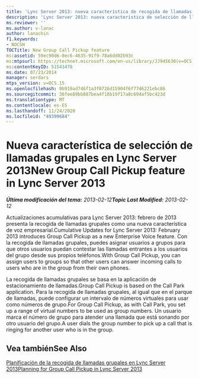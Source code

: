 ```yaml
---
title: 'Lync Server 2013: nueva característica de recogida de llamadas grupales'
description: 'Lync Server 2013: nueva característica de selección de llamada grupal.'
ms.reviewer: ''
ms.author: v-lanac
author: lanachin
f1.keywords:
- NOCSH
TOCTitle: New Group Call Pickup feature
ms:assetid: 59ec90d6-0ec6-4635-91f9-78a6dd02b93c
ms:mtpsurl: https://technet.microsoft.com/en-us/library/JJ945630(v=OCS.15)
ms:contentKeyID: 51541478
ms.date: 07/23/2014
manager: serdars
mtps_version: v=OCS.15
ms.openlocfilehash: 0b919ad746f1a3f0726d15904f6f77d6221ebc86
ms.sourcegitcommit: 36fee89bb887bea4f18b19f17a8c69daf5bc423d
ms.translationtype: MT
ms.contentlocale: es-ES
ms.lasthandoff: 11/24/2020
ms.locfileid: "49399684"
---
```

# <a name="new-group-call-pickup-feature-in-lync-server-2013"></a><span data-ttu-id="96b7c-103">Nueva característica de selección de llamadas grupales en Lync Server 2013</span><span class="sxs-lookup"><span data-stu-id="96b7c-103">New Group Call Pickup feature in Lync Server 2013</span></span>

<div data-xmlns="http://www.w3.org/1999/xhtml">

<div class="topic" data-xmlns="http://www.w3.org/1999/xhtml" data-msxsl="urn:schemas-microsoft-com:xslt" data-cs="https://msdn.microsoft.com/">

<div data-asp="https://msdn2.microsoft.com/asp">



</div>

<div id="mainSection">

<div id="mainBody"><span data-ttu-id="96b7c-104">

<span> </span></span><span class="sxs-lookup"><span data-stu-id="96b7c-104">

<span> </span></span></span>

<span data-ttu-id="96b7c-105">_**Última modificación del tema:** 2013-02-12_</span><span class="sxs-lookup"><span data-stu-id="96b7c-105">_**Topic Last Modified:** 2013-02-12_</span></span>

<span data-ttu-id="96b7c-106">Actualizaciones acumulativas para Lync Server 2013: febrero de 2013 presenta la recogida de llamadas grupales como una nueva característica de voz empresarial.</span><span class="sxs-lookup"><span data-stu-id="96b7c-106">Cumulative Updates for Lync Server 2013: February 2013 introduces Group Call Pickup as a new Enterprise Voice feature.</span></span> <span data-ttu-id="96b7c-107">Con la recogida de llamadas grupales, puedes asignar usuarios a grupos para que otros usuarios puedan contestar las llamadas entrantes a los usuarios del grupo desde sus propios teléfonos.</span><span class="sxs-lookup"><span data-stu-id="96b7c-107">With Group Call Pickup, you can assign users to groups so that other users can answer incoming calls to users who are in the group from their own phones.</span></span>

<span data-ttu-id="96b7c-108">La recogida de llamadas grupales se basa en la aplicación de estacionamiento de llamadas.</span><span class="sxs-lookup"><span data-stu-id="96b7c-108">Group Call Pickup is based on the Call Park application.</span></span> <span data-ttu-id="96b7c-109">Para la recogida de llamadas grupales, al igual que en el parque de llamadas, puede configurar un intervalo de números virtuales para usar como números de grupo.</span><span class="sxs-lookup"><span data-stu-id="96b7c-109">For Group Call Pickup, as with Call Park, you set up a range of virtual numbers to be used as group numbers.</span></span> <span data-ttu-id="96b7c-110">Un usuario marca el número de grupo para atender una llamada que está sonando por otro usuario del grupo.</span><span class="sxs-lookup"><span data-stu-id="96b7c-110">A user dials the group number to pick up a call that is ringing for another user who is in the group.</span></span>

<div>

## <a name="see-also"></a><span data-ttu-id="96b7c-111">Vea también</span><span class="sxs-lookup"><span data-stu-id="96b7c-111">See Also</span></span>


[<span data-ttu-id="96b7c-112">Planificación de la recogida de llamadas grupales en Lync Server 2013</span><span class="sxs-lookup"><span data-stu-id="96b7c-112">Planning for Group Call Pickup in Lync Server 2013</span></span>](lync-server-2013-planning-for-group-call-pickup.md)  
  

<span data-ttu-id="96b7c-113"></div>

</div>

<span> </span>

</div>

</div>

</span><span class="sxs-lookup"><span data-stu-id="96b7c-113"></div>

</div>

<span> </span>

</div>

</div>

</span></span></div>

